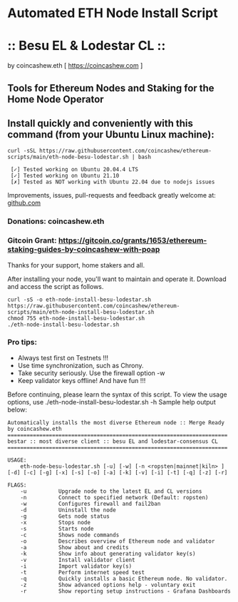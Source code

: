 # Automated ETH Node Install Script
# :: Besu EL & Lodestar CL ::
by coincashew.eth [ https://coincashew.com ]

## Tools for Ethereum Nodes and Staking for the Home Node Operator

## Install quickly and conveniently with this command (from your Ubuntu Linux machine):

```
curl -sSL https://raw.githubusercontent.com/coincashew/ethereum-scripts/main/eth-node-besu-lodestar.sh | bash
```

```
 [✓] Tested working on Ubuntu 20.04.4 LTS
 [✓] Tested working on Ubuntu 21.10
 [✗] Tested as NOT working with Ubuntu 22.04 due to nodejs issues
```

Improvements, issues, pull-requests and feedback greatly welcome at:
[github.com](https://github.com/coincashew/ethereum-scripts/)

### Donations: coincashew.eth

### Gitcoin Grant: https://gitcoin.co/grants/1653/ethereum-staking-guides-by-coincashew-with-poap

Thanks for your support, home stakers and all.

After installing your node, you'll want to maintain and operate it.
Download and access the script as follows.

```
curl -sS -o eth-node-install-besu-lodestar.sh https://raw.githubusercontent.com/coincashew/ethereum-scripts/main/eth-node-install-besu-lodestar.sh
chmod 755 eth-node-install-besu-lodestar.sh
./eth-node-install-besu-lodestar.sh
```

### Pro tips:
* Always test first on Testnets !!!
* Use time synchronization, such as Chrony.
* Take security seriously. Use the firewall option -w
* Keep validator keys offline! And have fun !!!

Before continuing, please learn the syntax of this script. To view the usage options, use ./eth-node-install-besu-lodestar.sh -h
Sample help output below:

```
Automatically installs the most diverse Ethereum node :: Merge Ready
by coincashew.eth
=====================================================================
bestar :: most diverse client :: besu EL and lodestar-consensus CL
=====================================================================

USAGE:
	eth-node-besu-lodestar.sh [-u] [-w] [-n <ropsten|mainnet|kiln> ] [-d] [-c] [-g] [-x] [-s] [-o] [-a] [-k] [-v] [-i] [-t] [-q] [-z] [-r]

FLAGS:
	-u          Upgrade node to the latest EL and CL versions
	-n          Connect to specified network (Default: ropsten)
	-w          Configures firewall and fail2ban
	-d          Uninstall the node
	-g          Gets node status
	-x          Stops node
	-s          Starts node
	-c          Shows node commands
	-o          Describes overview of Ethereum node and validator
	-a          Show about and credits
	-k          Show info about generating validator key(s)
	-v          Install validator client
	-i          Import validator key(s)
	-t          Perform internet speed test
	-q          Quickly installs a basic Ethereum node. No validator.
	-z          Show advanced options help - voluntary exit
	-r          Show reporting setup instructions - Grafana Dashboards
```
